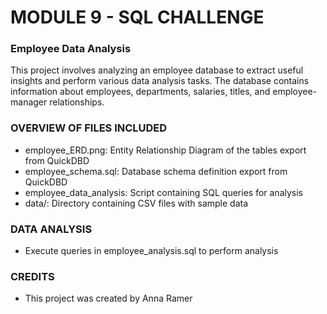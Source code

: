 # MODULE 9 - SQL CHALLENGE 

### Employee Data Analysis
This project involves analyzing an employee database to extract useful insights and perform various data analysis tasks. The database contains information about employees, departments, salaries, titles, and employee-manager relationships.

### OVERVIEW OF FILES INCLUDED
- employee_ERD.png: Entity Relationship Diagram of the tables export from QuickDBD
- employee_schema.sql: Database schema definition export from QuickDBD
- employee_data_analysis: Script containing SQL queries for analysis
- data/: Directory containing CSV files with sample data

### DATA ANALYSIS
- Execute queries in employee_analysis.sql to perform analysis

### CREDITS
- This project was created by Anna Ramer
